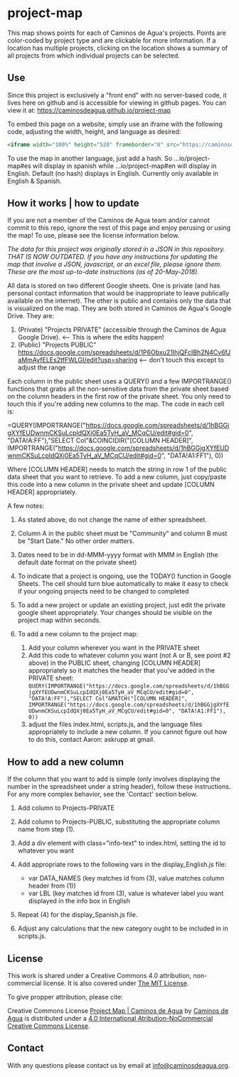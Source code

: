 # project-map
This map shows points for each of Caminos de Agua's projects. 
Points are color-coded by project type and are clickable for more information.
If a location has multiple projects, clicking on the location shows a summary of all projects from which individual projects can be selected. 

## Use
Since this project is exclusively a "front end" with no server-based code, it lives here on github and is accessible for viewing in github pages. You can view it at: https://caminosdeagua.github.io/project-map

To embed this page on a website, simply use an iframe with the following code, adjusting the width, height, and language as desired:

```html
<iframe width="100%" height="520" frameborder="0" src="https://caminosdeagua.github.io/project-map#en" allowfullscreen webkitallowfullscreen mozallowfullscreen oallowfullscreen msallowfullscreen></iframe>
```

To use the map in another language, just add a hash. So ...io/project-map#es will display in spanish while ...io/project-map#en will display in English. Default (no hash) displays in English. Currently only available in English & Spanish.

## How it works | how to update
If you are not a member of the Caminos de Agua team and/or cannot commit to this repo, ignore the rest of this page and enjoy perusing or using the map! To use, please see the license information below. 

*The data for this project was originally stored in a JSON in this repository. THAT IS NOW OUTDATED. If you have any instructions for updating the map that involve a JSON, javascript, or an excel file, please ignore them. These are the most up-to-date instructions (as of 20-May-2018).*

All data is stored on two different Google sheets. One is private (and has personal contact information that would be inappropriate to leave publically available on the internet). The other is public and contains only the data that is visualized on the map. They are both stored in Caminos de Agua's Google Drive. They are:

1. (Private) "Projects PRIVATE" (accessible through the Caminos de Agua Google Drive). <-- This is where the edits happen!
2. (Public) "Projects PUBLIC" https://docs.google.com/spreadsheets/d/1P6Obxu21IhjQFcIBh2N4Cv6fJaMmAyfELEs2tfFWLGI/edit?usp=sharing <-- don't touch this except to adjust the range

Each column in the public sheet uses a QUERY() and a few IMPORTRANGE() functions that grabs all the non-sensitive data from the private sheet based on the column headers in the first row of the private sheet. You only need to touch this if you're adding new columns to the map. The code in each cell is:

=QUERY(IMPORTRANGE("https://docs.google.com/spreadsheets/d/1hBGGjgXYfEUDwnmCKSuLcpIdQXj0Ea5TyH_aV_MCqCU/edit#gid=0", "DATA!A:FF"),"SELECT Col"&COINCIDIR("[COLUMN HEADER]", IMPORTRANGE("https://docs.google.com/spreadsheets/d/1hBGGjgXYfEUDwnmCKSuLcpIdQXj0Ea5TyH_aV_MCqCU/edit#gid=0", "DATA!A1:FF1"), 0))

Where [COLUMN HEADER] needs to match the string in row 1 of the public data sheet that you want to retrieve. To add a new column, just copy/paste this code into a new column in the private sheet and update [COLUMN HEADER] appropriately.

A few notes:
1. As stated above, do not change the name of either spreadsheet.

2. Column A in the public sheet must be "Community" and column B must be "Start Date." No other order matters.

3. Dates need to be in dd-MMM-yyyy format with MMM in English (the default date format on the private sheet)

4. To indicate that a project is ongoing, use the TODAY() function in Google Sheets. The cell should turn blue automatically to make it easy to check if your ongoing projects need to be changed to completed

5. To add a new project or update an existing project, just edit the private google sheet appropriately. Your changes should be visible on the project map within seconds. 

6. To add a new column to the project map:
    1. Add your column wherever you want in the PRIVATE sheet
    2. Add this code to whatever column you want (not A or B, see point #2 above) in the PUBLIC sheet, changing [COLUMN HEADER] appropriately so it matches the header that you've added in the PRIVATE sheet: ```QUERY(IMPORTRANGE("https://docs.google.com/spreadsheets/d/1hBGGjgXYfEUDwnmCKSuLcpIdQXj0Ea5TyH_aV_MCqCU/edit#gid=0", "DATA!A:FF"),"SELECT Col"&MATCH("[COLUMN HEADER]", IMPORTRANGE("https://docs.google.com/spreadsheets/d/1hBGGjgXYfEUDwnmCKSuLcpIdQXj0Ea5TyH_aV_MCqCU/edit#gid=0", "DATA!A1:FF1"), 0))```
    3. adjust the files index.html, scripts.js, and the language files appropriately to include a new column. If you cannot figure out how to do this, contact Aaron: askrupp at gmail. 

## How to add a new column

If the column that you want to add is simple (only involves displaying the number in the spreadsheet under a string header), follow these instructions. For any more complex behavior, see the 'Contact' section below.

1. Add column to Projects-PRIVATE

2. Add column to Projects-PUBLIC, substituting the appropriate column name from step (1). 

3. Add a div element with class="info-text" to index.html, setting the id to whatever you want

4. Add appropriate rows to the following vars in the display_English.js file:
	- var DATA_NAMES (key matches id from (3), value matches column header from (1))
	- var LBL (key matches id from (3), value is whatever label you want displayed in the info box in English

5. Repeat (4) for the display_Spanish.js file. 

6. Adjust any calculations that the new category ought to be included in in scripts.js.  


## License
This work is shared under a Creative Commons 4.0 attribution, non-commercial license. It is also covered under [The MIT License](https://opensource.org/licenses/MIT). 

To give propper attribution, please cite:

Creative Commons License
[Project Map | Caminos de Agua](https://caminosdeagua.github.io/project-map) by [Caminos de Agua](https://www.caminosdeagua.org) is distributed under a [4.0 International Atribution-NoCommercial Creative Commons License](https://creativecommons.org/share-your-work/licensing-types-examples/).

## Contact
With any questions please contact us by email at info@caminosdeagua.org. 
